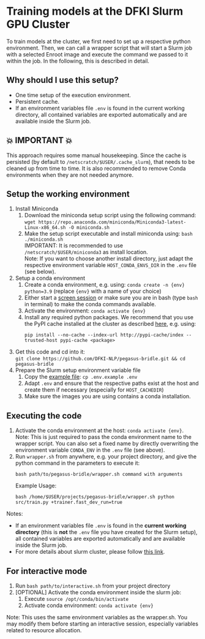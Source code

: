 # Training models at the DFKI Slurm GPU Cluster

To train models at the cluster, we first need to set up a respective python environment. Then, we can call a wrapper
script that will start a Slurm job with a selected Enroot image and execute the command we passed to it within the job.
In the following, this is described in detail.

## Why should I use this setup?

- One time setup of the execution environment.
- Persistent cache.
- If an environment variables file `.env` is found in the current working directory, all contained variables are
  exported automatically and are available inside the Slurm job.
  
## :boom: IMPORTANT :boom:
This approach requires some manual housekeeping. Since the cache is persisted (by default to `/netscratch/$USER/.cache_slurm`), that needs to be cleaned up from time to time. It is also recommended to remove Conda environments when they are not needed anymore.

## Setup the working environment

1. Install Miniconda
   1. Download the miniconda setup script using the following command: <br>
      `wget https://repo.anaconda.com/miniconda/Miniconda3-latest-Linux-x86_64.sh -O miniconda.sh`
   2. Make the setup script executable and install miniconda using: `bash ./miniconda.sh` <br>
      IMPORTANT: It is recommended to use `/netscratch/$USER/miniconda3` as install location. <br>
      Note: If you want to choose another install directory, just adapt the respective environment variable
      `HOST_CONDA_ENVS_DIR` in the `.env` file (see below).
2. Setup a conda environment
   1. Create a conda environment, e.g. using: `conda create -n {env} python=3.9` (replace `{env}` with a name of your
      choice)
   2. Either start a [screen session](https://help.ubuntu.com/community/Screen) or make sure you are in bash (type `bash` in terminal) to make the conda commands available.
   3. Activate the environment: `conda activate {env}`
   4. Install any required python packages. We recommend that you use the PyPI cache installed at the cluster as described [here](http://projects.dfki.uni-kl.de/km-publications/web/ML/core/hpc-doc/posts/pypi-cache/), e.g. using:
      ```
      pip install --no-cache --index-url http://pypi-cache/index --trusted-host pypi-cache <package>
      ```
3. Get this code and cd into it: <br>
   `git clone https://github.com/DFKI-NLP/pegasus-bridle.git && cd pegasus-bridle`
4. Prepare the Slurm setup environment variable file
   1. Copy the [example file](.env.example): `cp .env.example .env`
   2. Adapt `.env` and ensure that the respective paths exist at the host and create them if
      necessary (especially for `HOST_CACHEDIR`)
   3. Make sure the images you are using contains a conda installation.

## Executing the code

1. Activate the conda environment at the host: `conda activate {env}`.<br>
   Note: This is just required to pass the conda environment name to the wrapper script. You can also set a fixed
   name by directly overwriting the environment variable `CONDA_ENV` in the `.env` file (see above).
2. Run `wrapper.sh` from anywhere, e.g. your project directory, and give the python command in the parameters to execute it:
   ```
   bash path/to/pegasus-bridle/wrapper.sh command with arguments
   ```
   Example Usage:
   ```
   bash /home/$USER/projects/pegasus-bridle/wrapper.sh python src/train.py +trainer.fast_dev_run=true
   ```

Notes:

- If an environment variables file `.env` is found in the **current working directory** (this is **not** the `.env` file you have created for the Slurm setup), all contained variables are exported automatically and are available inside the Slurm job.
- For more details about slurm cluster, please follow
  [this link](http://projects.dfki.uni-kl.de/km-publications/web/ML/core/hpc-doc/).

## For interactive mode

1. Run `bash path/to/interactive.sh` from your project directory
2. \[OPTIONAL\] Activate the conda environment inside the slurm job:
   1. Execute `source /opt/conda/bin/activate`
   2. Activate conda environment: `conda activate {env}`

Note: This uses the same environment variables as the wrapper.sh. You may modify them before starting an interactive
session, especially variables related to resource allocation.
